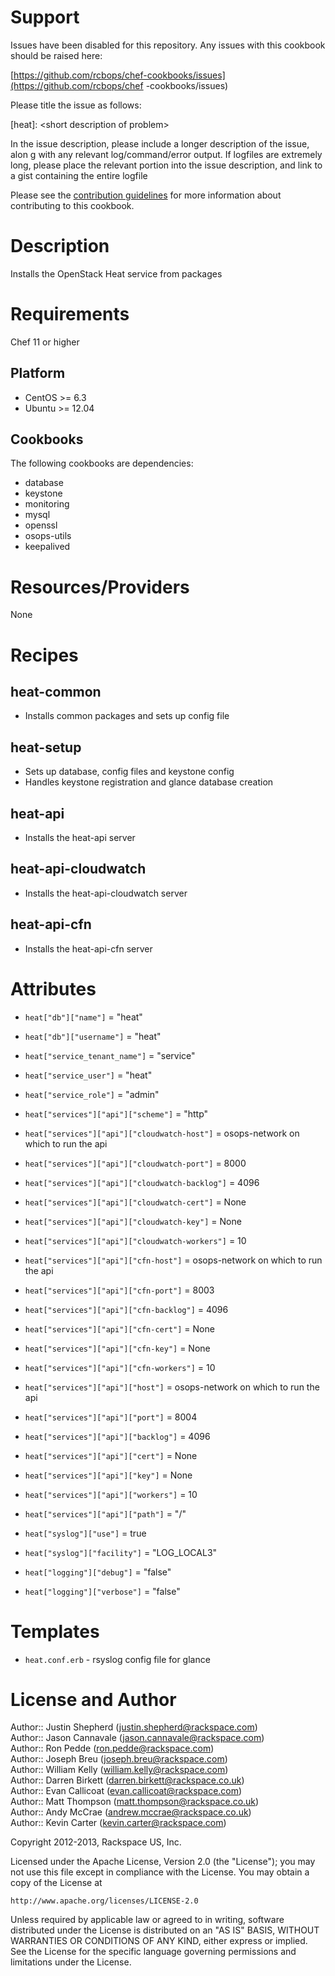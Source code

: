 Support
=======

Issues have been disabled for this repository.
Any issues with this cookbook should be raised here:

[https://github.com/rcbops/chef-cookbooks/issues](https://github.com/rcbops/chef
-cookbooks/issues)

Please title the issue as follows:

[heat]: \<short description of problem\>

In the issue description, please include a longer description of the issue, alon
g with any relevant log/command/error output.
If logfiles are extremely long, please place the relevant portion into the issue
description, and link to a gist containing the entire logfile

Please see the [contribution guidelines](CONTRIBUTING.md) for more information about contributing to this cookbook.

Description
===========

Installs the OpenStack Heat service from packages

Requirements
============

Chef 11 or higher

Platform
--------

* CentOS >= 6.3
* Ubuntu >= 12.04

Cookbooks
---------

The following cookbooks are dependencies:

* database
* keystone
* monitoring
* mysql
* openssl
* osops-utils
* keepalived

Resources/Providers
===================

None


Recipes
=======

heat-common
-------
- Installs common packages and sets up config file

heat-setup
-----
- Sets up database, config files and keystone config
- Handles keystone registration and glance database creation

heat-api
------
- Installs the heat-api server

heat-api-cloudwatch
------
- Installs the heat-api-cloudwatch server

heat-api-cfn
------
- Installs the heat-api-cfn server


Attributes
==========

* `heat["db"]["name"]` = "heat"
* `heat["db"]["username"]` = "heat"
* `heat["service_tenant_name"]` = "service"
* `heat["service_user"]` = "heat"
* `heat["service_role"]` = "admin"
* `heat["services"]["api"]["scheme"]` = "http"

* `heat["services"]["api"]["cloudwatch-host"]` = osops-network on which to run the api
* `heat["services"]["api"]["cloudwatch-port"]` = 8000
* `heat["services"]["api"]["cloudwatch-backlog"]` = 4096
* `heat["services"]["api"]["cloudwatch-cert"]` = None
* `heat["services"]["api"]["cloudwatch-key"]` = None
* `heat["services"]["api"]["cloudwatch-workers"]` = 10

* `heat["services"]["api"]["cfn-host"]` = osops-network on which to run the api
* `heat["services"]["api"]["cfn-port"]` = 8003
* `heat["services"]["api"]["cfn-backlog"]` = 4096
* `heat["services"]["api"]["cfn-cert"]` = None
* `heat["services"]["api"]["cfn-key"]` = None
* `heat["services"]["api"]["cfn-workers"]` = 10

* `heat["services"]["api"]["host"]` = osops-network on which to run the api
* `heat["services"]["api"]["port"]` = 8004
* `heat["services"]["api"]["backlog"]` = 4096
* `heat["services"]["api"]["cert"]` = None
* `heat["services"]["api"]["key"]` = None
* `heat["services"]["api"]["workers"]` = 10

* `heat["services"]["api"]["path"]` = "/"
* `heat["syslog"]["use"]` = true
* `heat["syslog"]["facility"]` = "LOG_LOCAL3"
* `heat["logging"]["debug"]` = "false"
* `heat["logging"]["verbose"]` = "false"

Templates
=========

* `heat.conf.erb` - rsyslog config file for glance

License and Author
==================

Author:: Justin Shepherd (<justin.shepherd@rackspace.com>)  
Author:: Jason Cannavale (<jason.cannavale@rackspace.com>)  
Author:: Ron Pedde (<ron.pedde@rackspace.com>)  
Author:: Joseph Breu (<joseph.breu@rackspace.com>)  
Author:: William Kelly (<william.kelly@rackspace.com>)  
Author:: Darren Birkett (<darren.birkett@rackspace.co.uk>)  
Author:: Evan Callicoat (<evan.callicoat@rackspace.com>)  
Author:: Matt Thompson (<matt.thompson@rackspace.co.uk>)  
Author:: Andy McCrae (<andrew.mccrae@rackspace.co.uk>)  
Author:: Kevin Carter (<kevin.carter@rackspace.com>)  

Copyright 2012-2013, Rackspace US, Inc.

Licensed under the Apache License, Version 2.0 (the "License");
you may not use this file except in compliance with the License.
You may obtain a copy of the License at

    http://www.apache.org/licenses/LICENSE-2.0

Unless required by applicable law or agreed to in writing, software
distributed under the License is distributed on an "AS IS" BASIS,
WITHOUT WARRANTIES OR CONDITIONS OF ANY KIND, either express or implied.
See the License for the specific language governing permissions and
limitations under the License.
